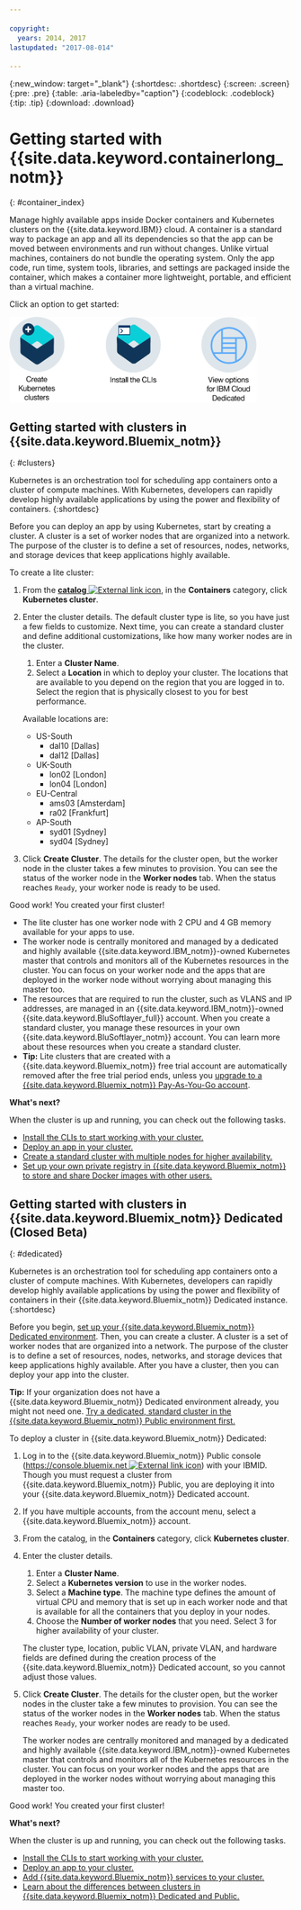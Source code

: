```yaml
---

copyright:
  years: 2014, 2017
lastupdated: "2017-08-014"

---
```


{:new_window: target="_blank"}
{:shortdesc: .shortdesc}
{:screen: .screen}
{:pre: .pre}
{:table: .aria-labeledby="caption"}
{:codeblock: .codeblock}
{:tip: .tip} 
{:download: .download}


# Getting started with {{site.data.keyword.containerlong_notm}}
{: #container_index}

Manage highly available apps inside Docker containers and Kubernetes clusters on the {{site.data.keyword.IBM}} cloud. A container is a standard way to package an app and all its dependencies so that the app can be moved between environments and run without changes. Unlike virtual machines, containers do not bundle the operating system. Only the app code, run time, system tools, libraries, and settings are packaged inside the container, which makes a container more lightweight, portable, and efficient than a virtual machine.

Click an option to get started:

<img usemap="#home_map" border="0" class="image" id="image_ztx_crb_f1b" src="images/cs_public_dedicated_options.png" width="440" alt="With Bluemix Public, you can create Kubernetes clusters or migrate single and scalable container groups to clusters. With Bluemix Dedicated, click this icon to see your options." style="width:440px;" />
<map name="home_map" id="home_map">
<area href="#clusters" alt="Getting started with Kubernetes clusters in Bluemix" title="Getting started with Kubernetes clusters in Bluemix" shape="rect" coords="-7, -8, 108, 211" />
<area href="cs_classic.html#cs_classic" alt="Running single and scalable containers in IBM Bluemix Container Service" title="Running single and scalable containers in IBM Bluemix Container Service" shape="rect" coords="155, -1, 289, 210" />
<area href="cs_ov.html#dedicated_environment" alt="Bluemix Dedicated cloud environment" title="Bluemix Dedicated cloud environment" shape="rect" coords="326, -10, 448, 218" />
</map>


## Getting started with clusters in {{site.data.keyword.Bluemix_notm}}
{: #clusters}

Kubernetes is an orchestration tool for scheduling app containers onto a cluster of compute machines. With Kubernetes, developers can rapidly develop highly available applications by using the power and flexibility of containers.
{:shortdesc}

Before you can deploy an app by using Kubernetes, start by creating a cluster. A cluster is a set of worker nodes that are organized into a network. The purpose of the cluster is to define a set of resources, nodes, networks, and storage devices that keep applications highly available.

To create a lite cluster:

1.  From the [**catalog** ![External link icon](../icons/launch-glyph.svg "External link icon")](https://console.bluemix.net/catalog/?category=containers), in the **Containers** category, click **Kubernetes cluster**.

2.  Enter the cluster details. The default cluster type is lite, so you have just a few fields to customize. Next time, you can create a standard cluster and define additional customizations, like how many worker nodes are in the cluster.
    1.  Enter a **Cluster Name**.
    2.  Select a **Location** in which to deploy your cluster. The locations that are available to you depend on the region that you are logged in to. Select the region that is physically closest to you for best performance.

    Available locations are:

    <ul><li>US-South<ul><li>dal10 [Dallas]</li><li>dal12 [Dallas]</li></ul></li><li>UK-South<ul><li>lon02 [London]</li><li>lon04 [London]</li></ul></li><li>EU-Central<ul><li>ams03 [Amsterdam]</li><li>ra02 [Frankfurt]</li></ul></li><li>AP-South<ul><li>syd01 [Sydney]</li><li>syd04 [Sydney]</li></ul></li></ul>
        
3.  Click **Create Cluster**. The details for the cluster open, but the worker node in the cluster takes a few minutes to provision. You can see the status of the worker node in the **Worker nodes** tab. When the status reaches `Ready`, your worker node is ready to be used.

Good work! You created your first cluster!

*   The lite cluster has one worker node with 2 CPU and 4 GB memory available for your apps to use.
*   The worker node is centrally monitored and managed by a dedicated and highly available {{site.data.keyword.IBM_notm}}-owned Kubernetes master that controls and monitors all of the Kubernetes resources in the cluster. You can focus on your worker node and the apps that are deployed in the worker node without worrying about managing this master too.
*   The resources that are required to run the cluster, such as VLANS and IP addresses, are managed in an {{site.data.keyword.IBM_notm}}-owned {{site.data.keyword.BluSoftlayer_full}} account. When you create a standard cluster, you manage these resources in your own {{site.data.keyword.BluSoftlayer_notm}} account. You can learn more about these resources when you create a standard cluster.
*   **Tip:** Lite clusters that are created with a {{site.data.keyword.Bluemix_notm}} free trial account are automatically removed after the free trial period ends, unless you [upgrade to a {{site.data.keyword.Bluemix_notm}} Pay-As-You-Go account](/docs/pricing/billable.html#upgradetopayg).


**What's next?**

When the cluster is up and running, you can check out the following tasks.

* [Install the CLIs to start working with your cluster.](cs_cli_install.html#cs_cli_install)
* [Deploy an app in your cluster.](cs_apps.html#cs_apps_cli)
* [Create a standard cluster with multiple nodes for higher availability.](cs_cluster.html#cs_cluster_ui)
* [Set up your own private registry in {{site.data.keyword.Bluemix_notm}} to store and share Docker images with other users.](/docs/services/Registry/index.html)


## Getting started with clusters in {{site.data.keyword.Bluemix_notm}} Dedicated (Closed Beta)
{: #dedicated}

Kubernetes is an orchestration tool for scheduling app containers onto a cluster of compute machines. With Kubernetes, developers can rapidly develop highly available applications by using the power and flexibility of containers in their {{site.data.keyword.Bluemix_notm}} Dedicated instance.
{:shortdesc}

Before you begin, [set up your {{site.data.keyword.Bluemix_notm}} Dedicated environment](cs_ov.html#setup_dedicated). Then, you can create a cluster. A cluster is a set of worker nodes that are organized into a network. The purpose of the cluster is to define a set of resources, nodes, networks, and storage devices that keep applications highly available. After you have a cluster, then you can deploy your app into the cluster.

**Tip:** If your organization does not have a {{site.data.keyword.Bluemix_notm}} Dedicated environment already, you might not need one. [Try a dedicated, standard cluster in the {{site.data.keyword.Bluemix_notm}} Public environment first.](cs_cluster.html#cs_cluster_ui)

To deploy a cluster in {{site.data.keyword.Bluemix_notm}} Dedicated:

1.  Log in to the {{site.data.keyword.Bluemix_notm}} Public console ([https://console.bluemix.net ![External link icon](../icons/launch-glyph.svg "External link icon")](https://console.bluemix.net/catalog/?category=containers)) with your IBMID. Though you must request a cluster from {{site.data.keyword.Bluemix_notm}} Public, you are deploying it into your {{site.data.keyword.Bluemix_notm}} Dedicated account.
2.  If you have multiple accounts, from the account menu, select a {{site.data.keyword.Bluemix_notm}} account.
3.  From the catalog, in the **Containers** category, click **Kubernetes cluster**.
4.  Enter the cluster details.
    1.  Enter a **Cluster Name**.
    2.  Select a **Kubernetes version** to use in the worker nodes. 
    3.  Select a **Machine type**. The machine type defines the amount of virtual CPU and memory that is set up in each worker node and that is available for all the containers that you deploy in your nodes.
    4.  Choose the **Number of worker nodes** that you need. Select 3 for higher availability of your cluster.
    
    The cluster type, location, public VLAN, private VLAN, and hardware fields are defined during the creation process of the {{site.data.keyword.Bluemix_notm}} Dedicated account, so you cannot adjust those values.
5.  Click **Create Cluster**. The details for the cluster open, but the worker nodes in the cluster take a few minutes to provision. You can see the status of the worker nodes in the **Worker nodes** tab. When the status reaches `Ready`, your worker nodes are ready to be used.

    The worker nodes are centrally monitored and managed by a dedicated and highly available {{site.data.keyword.IBM_notm}}-owned Kubernetes master that controls and monitors all of the Kubernetes resources in the cluster. You can focus on your worker nodes and the apps that are deployed in the worker nodes without worrying about managing this master too.

Good work! You created your first cluster!


**What's next?**

When the cluster is up and running, you can check out the following tasks.

* [Install the CLIs to start working with your cluster.](cs_cli_install.html#cs_cli_install)
* [Deploy an app to your cluster.](cs_apps.html#cs_apps_cli)
* [Add {{site.data.keyword.Bluemix_notm}} services to your cluster.](cs_cluster.html#binding_dedicated)
* [Learn about the differences between clusters in {{site.data.keyword.Bluemix_notm}} Dedicated and Public.](cs_ov.html#env_differences)

